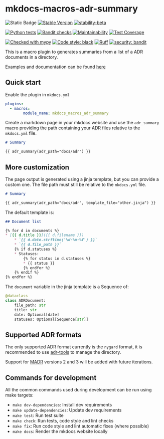 # mkdocs-macros-adr-summary
![Static Badge](https://img.shields.io/badge/Python-3.8_%7C_3.9_%7C_3.10_%7C_3.11_%7C_3.12-blue?logo=python&logoColor=white)
[![Stable Version](https://img.shields.io/pypi/v/mkdocs-macros-adr-summary?color=blue)](https://pypi.org/project/mkdocs-macros-adr-summary/)
[![stability-beta](https://img.shields.io/badge/stability-beta-33bbff.svg)](https://github.com/mkenney/software-guides/blob/master/STABILITY-BADGES.md#beta)

[![Python tests](https://github.com/febus982/mkdocs-macros-adr-summary/actions/workflows/python-tests.yml/badge.svg?branch=main)](https://github.com/febus982/mkdocs-macros-adr-summary/actions/workflows/python-tests.yml)
[![Bandit checks](https://github.com/febus982/mkdocs-macros-adr-summary/actions/workflows/python-bandit.yml/badge.svg?branch=main)](https://github.com/febus982/mkdocs-macros-adr-summary/actions/workflows/python-bandit.yml)
[![Maintainability](https://api.codeclimate.com/v1/badges/5631f62f6dcd3a34d7ae/maintainability)](https://codeclimate.com/github/febus982/mkdocs-macros-adr-summary/maintainability)
[![Test Coverage](https://api.codeclimate.com/v1/badges/5631f62f6dcd3a34d7ae/test_coverage)](https://codeclimate.com/github/febus982/mkdocs-macros-adr-summary/test_coverage)

[![Checked with mypy](https://www.mypy-lang.org/static/mypy_badge.svg)](https://mypy-lang.org/)
[![Code style: black](https://img.shields.io/badge/code%20style-black-000000.svg)](https://github.com/psf/black)
[![Ruff](https://img.shields.io/endpoint?url=https://raw.githubusercontent.com/charliermarsh/ruff/main/assets/badge/v1.json)](https://github.com/charliermarsh/ruff)
[![security: bandit](https://img.shields.io/badge/security-bandit-yellow.svg)](https://github.com/PyCQA/bandit)

This is a macro plugin to generates summaries from a list of a ADR documents in a directory.

Examples and documentation can be found [here](https://febus982.github.io/mkdocs-macros-adr-summary)

## Quick start

Enable the plugin in `mkdocs.yml`

```yaml
plugins:
  - macros:
        module_name: mkdocs_macros_adr_summary
```

Create a markdown page in your mkdocs website and use the `adr_summary` macro providing
the path containing your ADR files relative to the `mkdocs.yml` file.

```markdown
# Summary

{{ adr_summary(adr_path="docs/adr") }}
```

## More customization

The page output is generated using a jinja template, but you can provide a custom one. The file path
must still be relative to the `mkdocs.yml` file.

```markdown
# Summary

{{ adr_summary(adr_path="docs/adr", template_file="other.jinja") }}
```

The default template is:

```markdown
## Document list

{% for d in documents %}
* [{{ d.title }}]({{ d.filename }})
    * `{{ d.date.strftime('%d-%m-%Y') }}`
    * `{{ d.file_path }}`
    {% if d.statuses %}
    * Statuses:
        {% for status in d.statuses %}
        * {{ status }}
        {% endfor %}
    {% endif %}
{% endfor %}
```

The `document` variable in the jinja template is a Sequence of:

```python
@dataclass
class ADRDocument:
    file_path: str
    title: str
    date: Optional[date]
    statuses: Optional[Sequence[str]]
```

## Supported ADR formats

The only supported ADR format currently is the `nygard` format, it is recommended to
use [adr-tools](https://github.com/npryce/adr-tools) to manage the directory.

Support for [MADR](https://adr.github.io/madr/) versions 2 and 3 will be added with future iterations.

## Commands for development

All the common commands used during development can be run using make targets:

* `make dev-dependencies`: Install dev requirements
* `make update-dependencies`: Update dev requirements
* `make test`: Run test suite
* `make check`: Run tests, code style and lint checks
* `make fix`: Run code style and lint automatic fixes (where possible)
* `make docs`: Render the mkdocs website locally
